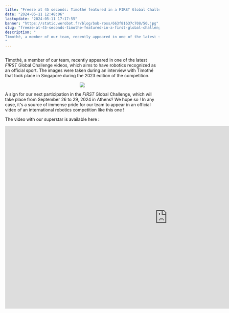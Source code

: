 ```yaml
---
title: "Freeze at 45 seconds: Timothé featured in a FIRST Global Challenge publication!"
date: "2024-05-11 12:48:06"
lastupdate: "2024-05-11 17:17:55"
banner: "https://static.werobot.fr/blog/bob-ross/663f81637c708/50.jpg"
slug: "freeze-at-45-seconds-timothe-featured-in-a-first-global-challenge-publication"
description: " 
Timothé, a member of our team, recently appeared in one of the latest <i>FIRST</i> Global Challenge videos, which aims to have robotics recognized as an official sport. 
"
---
```

## 
Timothé, a member of our team, recently appeared in one of the latest  <i>FIRST</i> Global Challenge videos, which aims to have robotics recognized as an official sport. The images were taken during an interview with Timothé that took place in Singapore during the 2023 edition of the competition.
 

<center>
<div style="width: 450px">
<img src="https://static.werobot.fr/blog/bob-ross/663f81637c708/50.jpg">
</div>
</center>

 A sign for our next participation in the <i>FIRST</i> Global Challenge, which will take place from September 26 to 29, 2024 in Athens? We hope so ! 
In any case, it's a source of immense pride for our team to appear in an official video of an international robotics competition like this one !

The video with our superstar is available here : 




<iframe class="youtube-player" width="1060" height="597" 
src="https://www.youtube.com/embed/Ljup-TK_tZY?
si=OTt1S-JNfMcyMN_e" title="YouTube video player" frameborder="0" allow="accelerometer;clipboard-write; encrypted-media; gyroscope; picture-in-picture; web-share" allowfullscreen></iframe></center>
    